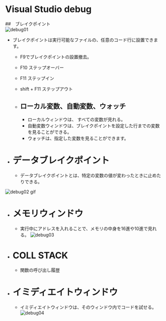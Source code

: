 # Visual Studio debug
##　ブレイクポイント  
![debug01](https://user-images.githubusercontent.com/51112300/60868177-72a11000-a267-11e9-9c8f-b60285616bfe.gif)  
- ブレイクポイントは実行可能なファイルの、任意のコード行に設置できます。  

    -  F9でブレイクポイントの設置撤去。  
    -  F10 ステップオーバー  
    -  F11 ステップイン  
    -  shift + F11 ステップアウト

  -  ## ローカル変数、自動変数、ウォッチ  
     -  ローカルウィンドウは、
     すべての変数が見れる。  
     - 自動変数ウィンドウは、ブレイクポイントを設定した行までの変数を見ることができる。  
     - ウォッチは、指定した変数を見ることができます。  


- # データブレイクポイント  
  - データブレイクポイントとは、特定の変数の値が変わったときに止めたりできる。  




![debug02 gif](https://user-images.githubusercontent.com/51112300/60870654-391ed380-a26c-11e9-956c-b28898b7cd23.gif)  


- # メモリウィンドウ  
  - 実行中にアドレスを入れることで、メモリの中身を16進や10進で見れる。
  ![debug03](https://user-images.githubusercontent.com/51112300/60872335-78025880-a26f-11e9-8de1-b989dee2fc31.gif)  

- # COLL STACK  
  - 関数の呼び出し履歴  

- #  イミディエイトウィンドウ  

  - イミディエイトウィンドウは、そのウィンドウ内でコードを試せる。
![debug04](https://user-images.githubusercontent.com/51112300/60873131-cfed8f00-a270-11e9-987c-18766d9fd5c3.gif)